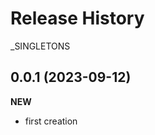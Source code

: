 Release History
===============

_SINGLETONS

0.0.1 (2023-09-12)
-------------------

**NEW**
- first creation


